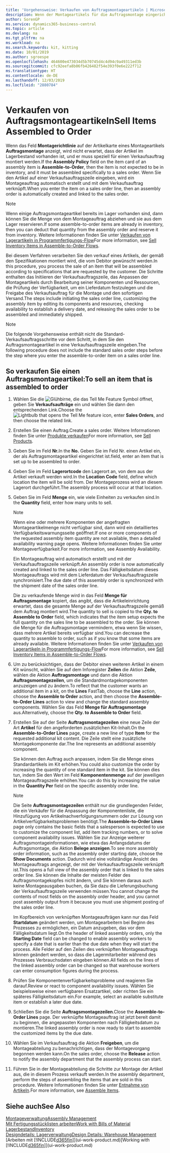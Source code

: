```yaml
---
title: 'Vorgehensweise: Verkaufen von Auftragsmontageartikeln | Microsoft Docs'
description: Wenn der Montageartikels für die Auftragsmontage eingerichtet ist, dann nimmt der Standard-Verkaufsauftragsprozess an, dass der Artikel nicht auf Lager ist und für den jeweiligen Verkaufsauftrag speziell montiert werden muss. Wenn Sie den Artikel auf einer Verkaufsauftragszeile eingeben, wird ein Montageauftrag automatisch erstellt und mit dem Verkaufsauftrag verknüpft.
author: SorenGP
ms.service: dynamics365-business-central
ms.topic: article
ms.devlang: na
ms.tgt_pltfrm: na
ms.workload: na
ms.search.keywords: kit, kitting
ms.date: 10/01/2019
ms.author: sgroespe
ms.openlocfilehash: 464600e473034d5b70745d4c4d94c9a49311ed3b
ms.sourcegitcommit: cfc92eefa8b06fb426482f54e393f0e6e222f712
ms.translationtype: HT
ms.contentlocale: de-DE
ms.lasthandoff: 12/03/2019
ms.locfileid: "2880784"
---
```

# <a name="sell-items-assembled-to-order"></a><span data-ttu-id="8aea5-104">Verkaufen von Auftragsmontageartikeln</span><span class="sxs-lookup"><span data-stu-id="8aea5-104">Sell Items Assembled to Order</span></span>
<span data-ttu-id="8aea5-105">Wenn das Feld **Montagerichtlinie** auf der Artikelkarte eines Montageartikels **Auftragsmontage** anzeigt, wird nicht erwartet, dass der Artikel im Lagerbestand vorhanden ist, und er muss speziell für einen Verkaufsauftrag montiert werden.</span><span class="sxs-lookup"><span data-stu-id="8aea5-105">If the **Assembly Policy** field on the item card of an assembly item is **Assemble-to-Order**, then the item is not expected to be in inventory, and it must be assembled specifically to a sales order.</span></span> <span data-ttu-id="8aea5-106">Wenn Sie den Artikel auf einer Verkaufsauftragszeile eingeben, wird ein Montageauftrag automatisch erstellt und mit dem Verkaufsauftrag verknüpft.</span><span class="sxs-lookup"><span data-stu-id="8aea5-106">When you enter the item on a sales order line, then an assembly order is automatically created and linked to the sales order.</span></span>  

> [!NOTE]  
>  <span data-ttu-id="8aea5-107">Wenn einige Auftragsmontageartikel bereits im Lager vorhanden sind, dann können Sie die Menge von dem Montageauftrag abziehen und sie aus dem Lager reservieren.</span><span class="sxs-lookup"><span data-stu-id="8aea5-107">If some assemble-to-order items are already in inventory, then you can deduct that quantity from the assembly order and reserve it from inventory.</span></span> <span data-ttu-id="8aea5-108">Weitere Informationen finden Sie unter [Verkaufen von Lagerartikeln in Programmfertigungs-Flow](assembly-how-to-sell-assemble-to-order-items-and-inventory-items-together.md)</span><span class="sxs-lookup"><span data-stu-id="8aea5-108">For more information, see [Sell Inventory Items in Assemble-to-Order Flows](assembly-how-to-sell-assemble-to-order-items-and-inventory-items-together.md).</span></span>  

<span data-ttu-id="8aea5-109">Bei diesem Verfahren verarbeiten Sie den verkauf eines Artikels, der gemäß den Spezifikationen montiert wird, die vom Debitor gewünscht werden.</span><span class="sxs-lookup"><span data-stu-id="8aea5-109">In this procedure, you process the sale of an item that will be assembled according to specifications that are requested by the customer.</span></span> <span data-ttu-id="8aea5-110">Die Schritte enthalten das Initiieren der Verkaufsauftragszeile, das Anpassen der Montageartikels durch Bearbeitung seiner Komponenten und Ressourcen, die Prüfung der Verfügbarkeit, um ein Lieferdatum festzulegen und die Freigabe des Verkaufsauftrag für die Montage und den sofortigen Versand.</span><span class="sxs-lookup"><span data-stu-id="8aea5-110">The steps include initiating the sales order line, customizing the assembly item by editing its components and resources, checking availability to establish a delivery date, and releasing the sales order to be assembled and immediately shipped.</span></span>  

> [!NOTE]  
>  <span data-ttu-id="8aea5-111">Die folgende Vorgehensweise enthält nicht die Standard-Verkaufsauftragsschritte vor dem Schritt, in dem Sie den Auftragsmontageartikel in eine Verkaufsauftragszeile eingeben.</span><span class="sxs-lookup"><span data-stu-id="8aea5-111">The following procedure does not include the standard sales order steps before the step where you enter the assemble-to-order item on a sales order line.</span></span>  

## <a name="to-sell-an-item-that-is-assembled-to-order"></a><span data-ttu-id="8aea5-112">So verkaufen Sie einen Auftragsmontageartikel:</span><span class="sxs-lookup"><span data-stu-id="8aea5-112">To sell an item that is assembled to order</span></span>  
1.  <span data-ttu-id="8aea5-113">Wählen Sie die ![Glühbirne, die das Tell Me Feature](media/ui-search/search_small.png "Was möchten Sie tun?") Symbol öffnet, geben Sie **Verkaufsaufträge** ein und wählen Sie dann den entsprechenden Link.</span><span class="sxs-lookup"><span data-stu-id="8aea5-113">Choose the ![Lightbulb that opens the Tell Me feature](media/ui-search/search_small.png "Tell me what you want to do") icon, enter **Sales Orders**, and then choose the related link.</span></span>  
2.  <span data-ttu-id="8aea5-114">Erstellen Sie einen Auftrag.</span><span class="sxs-lookup"><span data-stu-id="8aea5-114">Create a sales order.</span></span> <span data-ttu-id="8aea5-115">Weitere Informationen finden Sie unter [Produkte verkaufen](sales-how-sell-products.md)</span><span class="sxs-lookup"><span data-stu-id="8aea5-115">For more information, see [Sell Products](sales-how-sell-products.md).</span></span>  
3.  <span data-ttu-id="8aea5-116">Geben Sie im Feld **Nr.**</span><span class="sxs-lookup"><span data-stu-id="8aea5-116">In the **No.**</span></span> <span data-ttu-id="8aea5-117">Geben Sie im Feld Nr. einen Artikel ein, der als Auftragsmontageartikel eingerichtet ist.</span><span class="sxs-lookup"><span data-stu-id="8aea5-117">field, enter an item that is set up to be assembled to order.</span></span>  
4.  <span data-ttu-id="8aea5-118">Geben Sie im Feld **Lagerortcode** den Lagerort an, von dem aus der Artikel verkauft werden wird.</span><span class="sxs-lookup"><span data-stu-id="8aea5-118">In the **Location Code** field, define which location the item will be sold from.</span></span> <span data-ttu-id="8aea5-119">Der Montageprozess wird an diesem Lagerort durchgeführt.</span><span class="sxs-lookup"><span data-stu-id="8aea5-119">The assembly process will occur at that location.</span></span>  
5.  <span data-ttu-id="8aea5-120">Geben Sie im Feld **Menge** ein, wie viele Einheiten zu verkaufen sind.</span><span class="sxs-lookup"><span data-stu-id="8aea5-120">In the **Quantity** field, enter how many units to sell.</span></span>  

    > [!NOTE]  
    >  <span data-ttu-id="8aea5-121">Wenn eine oder mehrere Komponenten der angefragten Montageartikelmenge nicht verfügbar sind, dann wird ein detailliertes Verfügbarkeitswarnungsseite geöffnet.</span><span class="sxs-lookup"><span data-stu-id="8aea5-121">If one or more components of the requested assembly item quantity are not available, then a detailed availability warning page opens.</span></span> <span data-ttu-id="8aea5-122">Weitere Informationen finden Sie unter Montageverfügbarkeit.</span><span class="sxs-lookup"><span data-stu-id="8aea5-122">For more information, see Assembly Availability.</span></span>  

    <span data-ttu-id="8aea5-123">Ein Montageauftrag wird automatisch erstellt und mit der Verkaufsauftragszeile verknüpft.</span><span class="sxs-lookup"><span data-stu-id="8aea5-123">An assembly order is now automatically created and linked to the sales order line.</span></span> <span data-ttu-id="8aea5-124">Das Fälligkeitsdatum dieses Montageauftrags wird mit dem Lieferdatum der Verkaufsauftragszeile synchronisiert.</span><span class="sxs-lookup"><span data-stu-id="8aea5-124">The due date of this assembly order is synchronized with the shipment date of the sales order line.</span></span>  

    <span data-ttu-id="8aea5-125">Die zu verkaufende Menge wird in das Feld **Menge für Auftragsmontage** kopiert, das angibt, dass die Artikeleinrichtung erwartet, dass die gesamte Menge auf der Verkaufsauftragszeile gemäß dem Auftrag montiert wird.</span><span class="sxs-lookup"><span data-stu-id="8aea5-125">The quantity to sell is copied to the **Qty. to Assemble to Order** field, which indicates that the item setup expects the full quantity on the sales line to be assembled to the order.</span></span> <span data-ttu-id="8aea5-126">Sie können die Menge für die Auftragsmontage vermindern, etwa wenn Sie wissen, dass mehrere Artikel bereits verfügbar sind.</span><span class="sxs-lookup"><span data-stu-id="8aea5-126">You can decrease the quantity to assemble to order, such as if you know that some items are already available.</span></span> <span data-ttu-id="8aea5-127">Weitere Informationen finden Sie unter [Verkaufen von Lagerartikeln in Programmfertigungs-Flow](assembly-how-to-sell-inventory-items-in-assemble-to-order-flows.md)</span><span class="sxs-lookup"><span data-stu-id="8aea5-127">For more information, see [Sell Inventory Items in Assemble-to-Order Flows](assembly-how-to-sell-inventory-items-in-assemble-to-order-flows.md).</span></span>  

6.  <span data-ttu-id="8aea5-128">Um zu berücksichtigen, dass der Debitor einen weiteren Artikel in einem Kit wünscht, wählen Sie auf dem Inforegister **Zeilen** die Aktion **Zeile**, wählen die Aktion **Auftragsmontage** und dann die Aktion **Auftragsmontagezeilen**, um die Standardmontagekomponenten anzuzeigen und zu ändern.</span><span class="sxs-lookup"><span data-stu-id="8aea5-128">To reflect that the customer wants an additional item in a kit, on the **Lines** FastTab, choose the **Line** action, choose the **Assemble to Order** action, and then choose the **Assemble-to-Order Lines** action to view and change the standard assembly components.</span></span> <span data-ttu-id="8aea5-129">Wählen Sie das Feld **Menge für Auftragsmontage** aus.</span><span class="sxs-lookup"><span data-stu-id="8aea5-129">Alternatively, choose the **Qty. to Assemble to Order** field.</span></span>  
7.  <span data-ttu-id="8aea5-130">Erstellen Sie auf der Seite **Auftragsmontagezeilen** eine neue Zeile der Art **Artikel** für den angeforderten zusätzlichen Kit-Inhalt.</span><span class="sxs-lookup"><span data-stu-id="8aea5-130">On the **Assemble-to-Order Lines** page, create a new line of type **Item** for the requested additional kit content.</span></span> <span data-ttu-id="8aea5-131">Die Zeile stellt eine zusätzliche Montagekomponente dar.</span><span class="sxs-lookup"><span data-stu-id="8aea5-131">The line represents an additional assembly component.</span></span>  

    <span data-ttu-id="8aea5-132">Sie können den Auftrag auch anpassen, indem Sie die Menge eines Standardartikels im Kit erhöhen.</span><span class="sxs-lookup"><span data-stu-id="8aea5-132">You could also customize the order by increasing the quantity of one standard item in the kit.</span></span> <span data-ttu-id="8aea5-133">Sie können dies tun, indem Sie den Wert im Feld **Komponentenmenge** auf der jeweiligen Montageauftragszeile erhöhen.</span><span class="sxs-lookup"><span data-stu-id="8aea5-133">You can do this by increasing the value in the **Quantity Per** field on the specific assembly order line.</span></span>  

    > [!NOTE]  
    >  <span data-ttu-id="8aea5-134">Die Seite **Auftragsmontagezeilen** enthält nur die grundlegenden Felder, die ein Verkäufer für die Anpassung der Komponentenliste, die Hinzufügung von Artikelnachverfolgungsnummern oder zur Lösung von Artikelverfügbarkeitsproblemen benötigt.</span><span class="sxs-lookup"><span data-stu-id="8aea5-134">The **Assemble-to-Order Lines** page only contains the basic fields that a salesperson is expected to use to customize the component list, add item tracking numbers, or to solve component availability issues.</span></span> <span data-ttu-id="8aea5-135">Wählen Sie zur Anzeige weiterer Auftragsmontageinformationen, wie etwa das Anfangsdatums der Auftragsmontage, die Aktion **Belege anzeigen**.</span><span class="sxs-lookup"><span data-stu-id="8aea5-135">To see more assembly order information, such as the assembly order starting date, choose the **Show Documents** action.</span></span> <span data-ttu-id="8aea5-136">Dadurch wird eine vollständige Ansicht des Montageauftrags angezeigt, der mit der Verkaufsauftragszeile verknüpft ist.</span><span class="sxs-lookup"><span data-stu-id="8aea5-136">This opens a full view of the assembly order that is linked to the sales order line.</span></span> <span data-ttu-id="8aea5-137">Sie können die Inhalte der meisten Felder des Auftragsmontagekopfes nicht ändern, und Sie können daraus auch keine Montageausgaben buchen, da Sie dazu die Lieferungsbuchung der Verkaufsauftragszeile verwenden müssen.</span><span class="sxs-lookup"><span data-stu-id="8aea5-137">You cannot change the contents of most fields on the assembly order header, and you cannot post assembly output from it because you must use shipment posting of the sales order line.</span></span>  
    >   
    >  <span data-ttu-id="8aea5-138">Im Kopfbereich von verknüpften Montageaufträgen kann nur das Feld **Startdatum** geändert werden, um Montagearbeitern bei Beginn des Prozesses zu ermöglichen, ein Datum anzugeben, das vor dem Fälligkeitsdatum liegt.</span><span class="sxs-lookup"><span data-stu-id="8aea5-138">On the header of linked assembly orders, only the **Starting Date** field can be changed to enable assembly workers to specify a date that is earlier than the due date when they will start the process.</span></span> <span data-ttu-id="8aea5-139">Alle Felder auf den Zeilen des verknüpften Montageauftrags können geändert werden, so dass die Lagermitarbeiter während des Prozesses Verbrauchsdaten eingeben können.</span><span class="sxs-lookup"><span data-stu-id="8aea5-139">All fields on the lines of the linked assembly order can be changed so that warehouse workers can enter consumption figures during the process.</span></span>  

8.  <span data-ttu-id="8aea5-140">Prüfen Sie Komponentenverfügbarkeitsprobleme und reagieren Sie darauf.</span><span class="sxs-lookup"><span data-stu-id="8aea5-140">Review or react to component availability issues.</span></span> <span data-ttu-id="8aea5-141">Wählen Sie beispielsweise einen verfügbaren Ersatzartikel, oder richten Sie ein späteres Fälligkeitsdatum ein.</span><span class="sxs-lookup"><span data-stu-id="8aea5-141">For example, select an available substitute item or establish a later due date.</span></span>  
9. <span data-ttu-id="8aea5-142">Schließen Sie die Seite **Auftragsmontagezeilen**.</span><span class="sxs-lookup"><span data-stu-id="8aea5-142">Close the **Assemble-to-Order Lines** page.</span></span> <span data-ttu-id="8aea5-143">Der verknüpfte Montageauftrag ist jetzt bereit damit zu beginnen, die angepassten Komponenten nach Fälligkeitsdatum zu montieren.</span><span class="sxs-lookup"><span data-stu-id="8aea5-143">The linked assembly order is now ready to start to assemble the customized items by the due date.</span></span>  
10. <span data-ttu-id="8aea5-144">Wählen Sie im Verkaufsauftrag die Aktion **Freigeben**, um die Montageabteilung zu benachrichtigen, dass der Montagevorgang begonnen werden kann.</span><span class="sxs-lookup"><span data-stu-id="8aea5-144">On the sales order, choose the **Release** action to notify the assembly department that the assembly process can start.</span></span>  
11. <span data-ttu-id="8aea5-145">Führen Sie in der Montageabteilung die Schritte zur Montage der Artikel aus, die in diesem Prozess verkauft werden.</span><span class="sxs-lookup"><span data-stu-id="8aea5-145">In the assembly department, perform the steps of assembling the items that are sold in this procedure.</span></span> <span data-ttu-id="8aea5-146">Weitere Informationen finden Sie unter [Entnahme von Artikeln](assembly-how-to-assemble-items.md).</span><span class="sxs-lookup"><span data-stu-id="8aea5-146">For more information, see [Assemble Items](assembly-how-to-assemble-items.md).</span></span>  

## <a name="see-also"></a><span data-ttu-id="8aea5-147">Siehe auch</span><span class="sxs-lookup"><span data-stu-id="8aea5-147">See Also</span></span>  
[<span data-ttu-id="8aea5-148">Montageverwaltung</span><span class="sxs-lookup"><span data-stu-id="8aea5-148">Assembly Management</span></span>](assembly-assemble-items.md)  
[<span data-ttu-id="8aea5-149">Mit Fertigungsstücklisten arbeiten</span><span class="sxs-lookup"><span data-stu-id="8aea5-149">Work with Bills of Material</span></span>](inventory-how-work-BOMs.md)  
[<span data-ttu-id="8aea5-150">Lagerbestand</span><span class="sxs-lookup"><span data-stu-id="8aea5-150">Inventory</span></span>](inventory-manage-inventory.md)  
[<span data-ttu-id="8aea5-151">Designdetails: Lagerverwaltung</span><span class="sxs-lookup"><span data-stu-id="8aea5-151">Design Details: Warehouse Management</span></span>](design-details-warehouse-management.md)  
<span data-ttu-id="8aea5-152">[Arbeiten mit [!INCLUDE[d365fin](includes/d365fin_md.md)]](ui-work-product.md)</span><span class="sxs-lookup"><span data-stu-id="8aea5-152">[Working with [!INCLUDE[d365fin](includes/d365fin_md.md)]](ui-work-product.md)</span></span>
